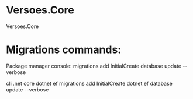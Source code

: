 # Versoes.Core
Versoes.Core

# Migrations commands:

Package manager console:
migrations add InitialCreate
database update --verbose

cli .net core
dotnet ef migrations add InitialCreate
dotnet ef database update --verbose
